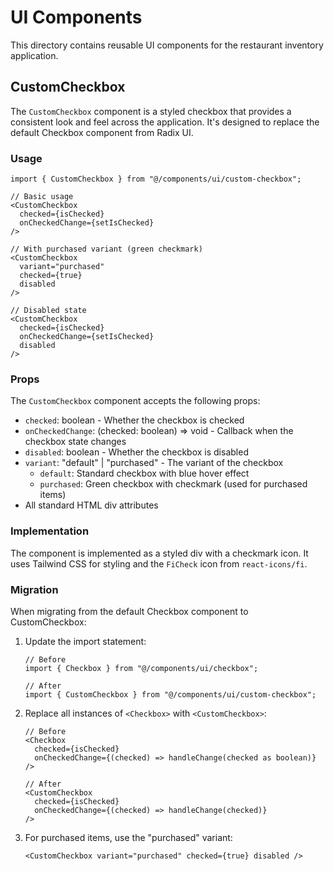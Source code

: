 # UI Components

This directory contains reusable UI components for the restaurant inventory application.

## CustomCheckbox

The `CustomCheckbox` component is a styled checkbox that provides a consistent look and feel across the application. It\'s designed to replace the default Checkbox component from Radix UI.

### Usage

```tsx
import { CustomCheckbox } from "@/components/ui/custom-checkbox";

// Basic usage
<CustomCheckbox
  checked={isChecked}
  onCheckedChange={setIsChecked}
/>

// With purchased variant (green checkmark)
<CustomCheckbox
  variant="purchased"
  checked={true}
  disabled
/>

// Disabled state
<CustomCheckbox
  checked={isChecked}
  onCheckedChange={setIsChecked}
  disabled
/>
```

### Props

The `CustomCheckbox` component accepts the following props:

- `checked`: boolean - Whether the checkbox is checked
- `onCheckedChange`: (checked: boolean) => void - Callback when the checkbox state changes
- `disabled`: boolean - Whether the checkbox is disabled
- `variant`: "default" | "purchased" - The variant of the checkbox
  - `default`: Standard checkbox with blue hover effect
  - `purchased`: Green checkbox with checkmark (used for purchased items)
- All standard HTML div attributes

### Implementation

The component is implemented as a styled div with a checkmark icon. It uses Tailwind CSS for styling and the `FiCheck` icon from `react-icons/fi`.

### Migration

When migrating from the default Checkbox component to CustomCheckbox:

1. Update the import statement:

   ```tsx
   // Before
   import { Checkbox } from "@/components/ui/checkbox";

   // After
   import { CustomCheckbox } from "@/components/ui/custom-checkbox";
   ```

2. Replace all instances of `<Checkbox>` with `<CustomCheckbox>`:

   ```tsx
   // Before
   <Checkbox
     checked={isChecked}
     onCheckedChange={(checked) => handleChange(checked as boolean)}
   />

   // After
   <CustomCheckbox
     checked={isChecked}
     onCheckedChange={(checked) => handleChange(checked)}
   />
   ```

3. For purchased items, use the "purchased" variant:
   ```tsx
   <CustomCheckbox variant="purchased" checked={true} disabled />
   ```
